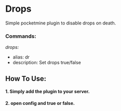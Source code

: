 # Drops
Simple pocketmine plugin to disable drops on death.
### Commands:
*drops:*
 - alias: dr
 - description: Set drops true/false

## How To Use:
#### 1. Simply add the plugin to your server.
####  2. open config and true or false.
